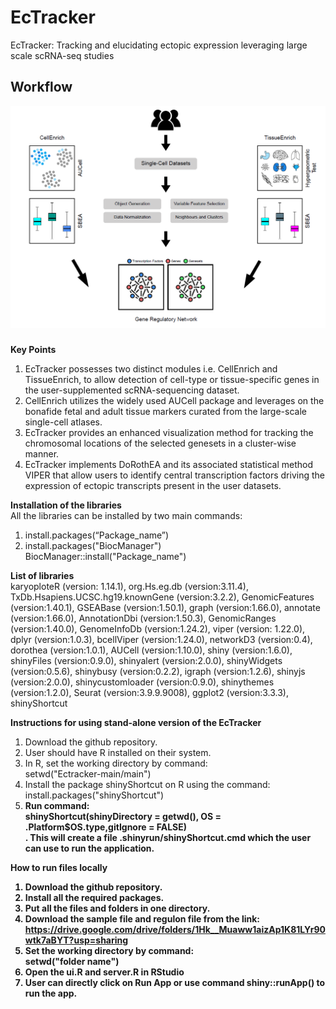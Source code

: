 # EcTracker
EcTracker: Tracking and elucidating ectopic expression leveraging large scale scRNA-seq studies
## Workflow
<img src="main/www/workflow_final.PNG"> <br/>
###
**Key Points**<br/> 
1. EcTracker possesses two distinct modules i.e. CellEnrich and TissueEnrich, to allow detection of cell-type or tissue-specific genes in the user-supplemented scRNA-sequencing dataset.
2. CellEnrich utilizes the widely used AUCell package and leverages on the bonafide fetal and adult tissue markers curated from the large-scale single-cell atlases.
3. EcTracker provides an enhanced visualization method for tracking the chromosomal locations of the selected genesets in a cluster-wise manner. 
4. EcTracker implements DoRothEA and its associated statistical method VIPER that allow users to identify central transcription factors driving the expression of ectopic transcripts present in the user datasets.

**Installation of the libraries** <br/>
All the libraries can be installed by two main commands: <br/>
1. install.packages(“Package_name”) <br/>
2. install.packages("BiocManager") <br/>
   BiocManager::install("Package_name")<br/>

**List of libraries**<br/>
karyoploteR (version: 1.14.1), org.Hs.eg.db (version:3.11.4), TxDb.Hsapiens.UCSC.hg19.knownGene (version:3.2.2), GenomicFeatures (version:1.40.1), GSEABase (version:1.50.1), graph (version:1.66.0), annotate (version:1.66.0), AnnotationDbi (version:1.50.3), GenomicRanges (version:1.40.0), GenomeInfoDb (version:1.24.2), viper (version: 1.22.0), dplyr (version:1.0.3), bcellViper (version:1.24.0), networkD3 (version:0.4), dorothea (version:1.0.1), AUCell (version:1.10.0), shiny (version:1.6.0), shinyFiles (version:0.9.0), shinyalert (version:2.0.0), shinyWidgets (version:0.5.6), shinybusy (version:0.2.2), igraph (version:1.2.6), shinyjs (version:2.0.0), shinycustomloader (version:0.9.0), shinythemes (version:1.2.0), Seurat (version:3.9.9.9008), ggplot2 (version:3.3.3), shinyShortcut <br/>                                                     

**Instructions for using stand-alone version of the EcTracker**<br/>
1. Download the github repository. <br/>
2. User should have R installed on their system.
3. In R, set the working directory by command: <br/>
   setwd("Ectracker-main/main") <br/>
4. Install the package shinyShortcut on R using the command:
   install.packages("shinyShortcut")
6. <b>Run command: <br/> 
   shinyShortcut(shinyDirectory = getwd(), OS = .Platform$OS.type,gitIgnore = FALSE) <b/> <br>. 
   This will create a file .shinyrun/shinyShortcut.cmd which the user can use to run the application.<br/>
 
 **How to run files locally**<br/> 
1. Download the github repository. <br/>
2. Install all the required packages. <br/>
3. Put all the files and folders in one directory.<br/>
4. Download the sample file and regulon file from the link: <br/> https://drive.google.com/drive/folders/1Hk__Muaww1aizAp1K81LYr90wtk7aBYT?usp=sharing <br/>
5. Set the working directory by command: <br/>
   setwd("folder name") <br/>
6. Open the ui.R and server.R in RStudio <br/>
7. User can directly click on Run App or use command shiny::runApp() to run the app.</br>



